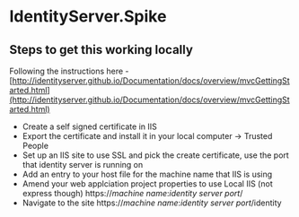 # IdentityServer.Spike
## Steps to get this working locally
Following the instructions here - [http://identityserver.github.io/Documentation/docs/overview/mvcGettingStarted.html](http://identityserver.github.io/Documentation/docs/overview/mvcGettingStarted.html)
* Create a self signed certificate in IIS
* Export the certificate and install it in your local computer -> Trusted People
* Set up an IIS site to use SSL and pick the create certificate, use the port that identity server is running on
* Add an entry to your host file for the machine name that IIS is using
* Amend your web applciation project properties to use Local IIS (not express though) https://*machine name*:*identity server port*/
* Navigate to the site https://*machine name*:*identity server port*/identity
